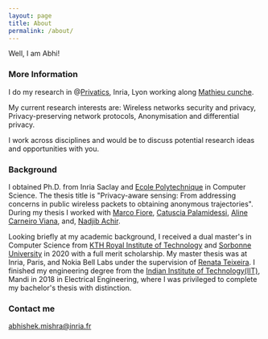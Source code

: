 ```yaml
---
layout: page
title: About
permalink: /about/
---
```


Well, I am Abhi!

### More Information

I do my research in @[Privatics](https://team.inria.fr/privatics/), Inria, Lyon working along [Mathieu cunche](http://perso.citi-lab.fr/mcunche/index.html). 

My current research interests are: Wireless networks security and privacy, Privacy-preserving network protocols, Anonymisation and differential privacy. 

I work across disciplines and would be to discuss potential research ideas and opportunities with you. 

### Background

I obtained Ph.D. from Inria Saclay and [Ecole Polytechnique](https://www.polytechnique.edu/) in Computer Science. The thesis title is "Privacy-aware sensing: From addressing concerns in public wireless packets to obtaining anonymous trajectories". During my thesis I worked with [Marco Fiore](https://networks.imdea.org/team/imdea-networks-team/people/marco-fiore/), [Catuscia Palamidessi](https://www.lix.polytechnique.fr/~catuscia/), [Aline Carneiro Viana](https://pages.saclay.inria.fr/aline.viana/), and, [Nadjib Achir](https://sites.google.com/view/nadjib-achir/home).

Looking briefly at my academic background, I received a dual master's in Computer Science from [KTH Royal Institute of Technology](https://www.kth.se/en) and [Sorbonne University](https://www.sorbonne-universite.fr/en) in 2020 with a full merit scholarship. My master thesis was at Inria, Paris, and Nokia Bell Labs under the supervision of [Renata Teixeira](https://who.rocq.inria.fr/Renata.Teixeira/). I finished my engineering degree from the [Indian Institute of Technology(IIT)](https://en.wikipedia.org/wiki/Indian_Institutes_of_Technology), Mandi in 2018 in Electrical Engineering, where I was privileged to complete my bachelor's thesis with distinction.

### Contact me

[abhishek.mishra@inria.fr](mailto:abhishek.mishra@inria.fr)
